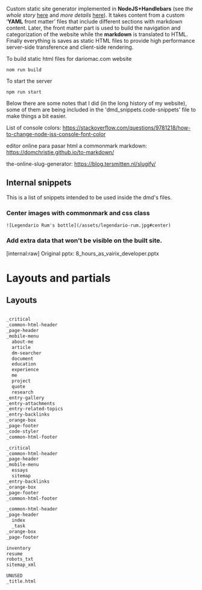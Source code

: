 Custom static site generator implemented in **NodeJS+Handlebars** (see _the whole story_ [here](https://dariomac.com/finish-this-website) and _more details_ [here](https://dariomac.com/static-website-generator)). It takes content from a custom ‘**YAML** front matter’ files that include different sections with markdown content. Later, the front matter part is used to build the navigation and categorization of the website while the **markdown** is translated to HTML. Finally everything is saves as static HTML files to provide high performance server-side transference and client-side rendering.

To build static html files for dariomac.com website
```
nom run build
```

To start the server
```
npm run start
```

Below there are some notes that I did (in the long history of my website), some of them are being included in the 'dmd_snippets.code-snippets' file to make things a bit easier.

List of console colors:
https://stackoverflow.com/questions/9781218/how-to-change-node-jss-console-font-color

editor online para pasar html a commonmark markdown:
https://domchristie.github.io/to-markdown/

the-online-slug-generator:
https://blog.tersmitten.nl/slugify/

## Internal snippets

This is a list of snippets intended to be used inside the dmd's files.

### Center images with commonmark and css class
```![Legendario Rum's bottle](/assets/legendario-rum.jpg#center)```

### Add extra data that won't be visible on the built site.
[internal:raw]
Original pptx: 8_hours_as_vairix_developer.pptx 

# Layouts and partials

## Layouts

```html

_critical
_common-html-header
_page-header
_mobile-menu
  about-me
  article
  dm-searcher
  document
  education
  experience
  me
  project
  quote
  research
_entry-gallery
_entry-attachments
_entry-related-topics
_entry-backlinks
_orange-box
_page-footer
_code-styler
_common-html-footer

_critical
_common-html-header
_page-header
_mobile-menu
  essays
  sitemap
_entry-backlinks
_orange-box
_page-footer
_common-html-footer

_common-html-header
_page-header
  index
  _task
_orange-box
_page-footer

inventory
resume
robots_txt
sitemap_xml

UNUSED
_title.html
```

